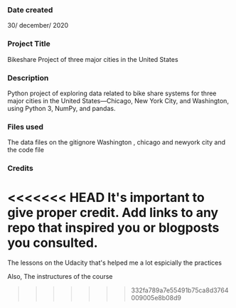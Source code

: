 ### Date created
30/ december/ 2020





### Project Title
Bikeshare Project  of three major cities in the United States


### Description
Python project of exploring data related to bike share systems for three major cities in the United States—Chicago, New York City, and Washington, using Python 3, NumPy, and pandas.

### Files used
The data files on the gitignore Washington , chicago and newyork city and the code file


### Credits
<<<<<<< HEAD
It's important to give proper credit. Add links to any repo that inspired you or blogposts you consulted.
=======
The lessons on the Udacity that's helped me a lot espicially the practices

Also, The instructures of the course
>>>>>>> 332fa789a7e55491b75ca8d3764009005e8b08d9
